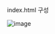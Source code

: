 index.html 구성

![image](https://github.com/qwerasd142/woojeong/assets/51848304/4204fc3f-3ed9-4daa-ad78-5bec7e8f29f2)
